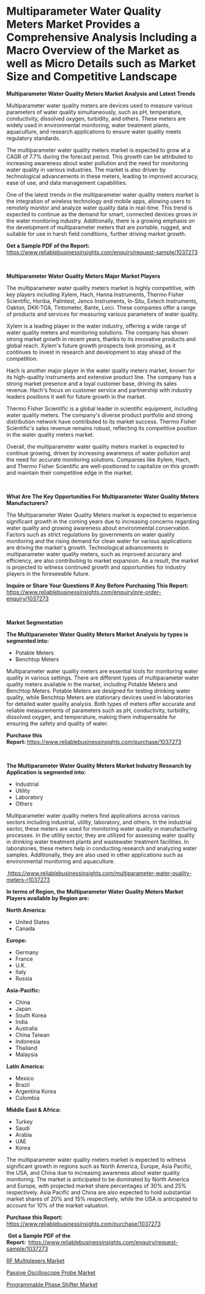 <p><h1>Multiparameter Water Quality Meters Market Provides a Comprehensive Analysis Including a Macro Overview of the Market as well as Micro Details such as Market Size and Competitive Landscape</h1></p><p><strong>Multiparameter Water Quality Meters Market Analysis and Latest Trends</strong></p>
<p><p>Multiparameter water quality meters are devices used to measure various parameters of water quality simultaneously, such as pH, temperature, conductivity, dissolved oxygen, turbidity, and others. These meters are widely used in environmental monitoring, water treatment plants, aquaculture, and research applications to ensure water quality meets regulatory standards.</p><p>The multiparameter water quality meters market is expected to grow at a CAGR of 7.7% during the forecast period. This growth can be attributed to increasing awareness about water pollution and the need for monitoring water quality in various industries. The market is also driven by technological advancements in these meters, leading to improved accuracy, ease of use, and data management capabilities.</p><p>One of the latest trends in the multiparameter water quality meters market is the integration of wireless technology and mobile apps, allowing users to remotely monitor and analyze water quality data in real-time. This trend is expected to continue as the demand for smart, connected devices grows in the water monitoring industry. Additionally, there is a growing emphasis on the development of multiparameter meters that are portable, rugged, and suitable for use in harsh field conditions, further driving market growth.</p></p>
<p><strong>Get a Sample PDF of the Report:&nbsp;</strong> <a href="https://www.reliablebusinessinsights.com/enquiry/request-sample/1037273">https://www.reliablebusinessinsights.com/enquiry/request-sample/1037273</a></p>
<p>&nbsp;</p>
<p><strong>Multiparameter Water Quality Meters Major Market Players</strong></p>
<p><p>The multiparameter water quality meters market is highly competitive, with key players including Xylem, Hach, Hanna Instruments, Thermo Fisher Scientific, Horiba, Palintest, Jenco Instruments, In-Situ, Extech Instruments, Oakton, DKK-TOA, Tintometer, Bante, Leici. These companies offer a range of products and services for measuring various parameters of water quality.</p><p>Xylem is a leading player in the water industry, offering a wide range of water quality meters and monitoring solutions. The company has shown strong market growth in recent years, thanks to its innovative products and global reach. Xylem's future growth prospects look promising, as it continues to invest in research and development to stay ahead of the competition.</p><p>Hach is another major player in the water quality meters market, known for its high-quality instruments and extensive product line. The company has a strong market presence and a loyal customer base, driving its sales revenue. Hach's focus on customer service and partnership with industry leaders positions it well for future growth in the market.</p><p>Thermo Fisher Scientific is a global leader in scientific equipment, including water quality meters. The company's diverse product portfolio and strong distribution network have contributed to its market success. Thermo Fisher Scientific's sales revenue remains robust, reflecting its competitive position in the water quality meters market.</p><p>Overall, the multiparameter water quality meters market is expected to continue growing, driven by increasing awareness of water pollution and the need for accurate monitoring solutions. Companies like Xylem, Hach, and Thermo Fisher Scientific are well-positioned to capitalize on this growth and maintain their competitive edge in the market.</p></p>
<p>&nbsp;</p>
<p><strong>What Are The Key Opportunities For Multiparameter Water Quality Meters Manufacturers?</strong></p>
<p><p>The Multiparameter Water Quality Meters market is expected to experience significant growth in the coming years due to increasing concerns regarding water quality and growing awareness about environmental conservation. Factors such as strict regulations by governments on water quality monitoring and the rising demand for clean water for various applications are driving the market's growth. Technological advancements in multiparameter water quality meters, such as improved accuracy and efficiency, are also contributing to market expansion. As a result, the market is projected to witness continued growth and opportunities for industry players in the foreseeable future.</p></p>
<p><strong>Inquire or Share Your Questions If Any Before Purchasing This Report:</strong> <a href="https://www.reliablebusinessinsights.com/enquiry/pre-order-enquiry/1037273">https://www.reliablebusinessinsights.com/enquiry/pre-order-enquiry/1037273</a></p>
<p>&nbsp;</p>
<p><strong>Market Segmentation</strong></p>
<p><strong>The Multiparameter Water Quality Meters Market Analysis by types is segmented into:</strong></p>
<p><ul><li>Potable Meters</li><li>Benchtop Meters</li></ul></p>
<p><p>Multiparameter water quality meters are essential tools for monitoring water quality in various settings. There are different types of multiparameter water quality meters available in the market, including Potable Meters and Benchtop Meters. Potable Meters are designed for testing drinking water quality, while Benchtop Meters are stationary devices used in laboratories for detailed water quality analysis. Both types of meters offer accurate and reliable measurements of parameters such as pH, conductivity, turbidity, dissolved oxygen, and temperature, making them indispensable for ensuring the safety and quality of water.</p></p>
<p><strong>Purchase this Report:&nbsp;</strong><a href="https://www.reliablebusinessinsights.com/purchase/1037273">https://www.reliablebusinessinsights.com/purchase/1037273</a></p>
<p>&nbsp;</p>
<p><strong>The Multiparameter Water Quality Meters Market Industry Research by Application is segmented into:</strong></p>
<p><ul><li>Industrial</li><li>Utility</li><li>Laboratory</li><li>Others</li></ul></p>
<p><p>Multiparameter water quality meters find applications across various sectors including industrial, utility, laboratory, and others. In the industrial sector, these meters are used for monitoring water quality in manufacturing processes. In the utility sector, they are utilized for assessing water quality in drinking water treatment plants and wastewater treatment facilities. In laboratories, these meters help in conducting research and analyzing water samples. Additionally, they are also used in other applications such as environmental monitoring and aquaculture.</p></p>
<p><a href="https://www.reliablebusinessinsights.com/multiparameter-water-quality-meters-r1037273">&nbsp;https://www.reliablebusinessinsights.com/multiparameter-water-quality-meters-r1037273</a></p>
<p><strong>In terms of Region, the Multiparameter Water Quality Meters Market Players available by Region are:</strong></p>
<p>
    <p> <strong> North America: </strong>
        <ul>
            <li>United States</li>
            <li>Canada</li>
        </ul>
        </p> 
    <p> <strong> Europe: </strong>
        <ul>
            <li>Germany</li>
            <li>France</li>
            <li>U.K.</li>
            <li>Italy</li>
            <li>Russia</li>
        </ul>
        </p> 
    <p> <strong> Asia-Pacific: </strong>
        <ul>
            <li>China</li>
            <li>Japan</li>
            <li>South Korea</li>
            <li>India</li>
            <li>Australia</li>
            <li>China Taiwan</li>
            <li>Indonesia</li>
            <li>Thailand</li>
            <li>Malaysia</li>
        </ul>
        </p> 
    <p> <strong> Latin America: </strong>
        <ul>
            <li>Mexico</li>
            <li>Brazil</li>
            <li>Argentina Korea</li>
            <li>Colombia</li>
        </ul>
        </p> 
    <p> <strong> Middle East & Africa: </strong>
        <ul>
            <li>Turkey</li>
            <li>Saudi</li>
            <li>Arabia</li>
            <li>UAE</li>
            <li>Korea</li>
        </ul>
    </p>
    </p>
<p><p>The multiparameter water quality meters market is expected to witness significant growth in regions such as North America, Europe, Asia Pacific, the USA, and China due to increasing awareness about water quality monitoring. The market is anticipated to be dominated by North America and Europe, with projected market share percentages of 30% and 25% respectively. Asia Pacific and China are also expected to hold substantial market shares of 20% and 15% respectively, while the USA is anticipated to account for 10% of the market valuation.</p></p>
<p><strong>Purchase this Report: </strong><a href="https://www.reliablebusinessinsights.com/purchase/1037273">https://www.reliablebusinessinsights.com/purchase/1037273</a></p>
<p>&nbsp;<strong>Get a Sample PDF of the Report:&nbsp;&nbsp;</strong><a href="https://www.reliablebusinessinsights.com/enquiry/request-sample/1037273">https://www.reliablebusinessinsights.com/enquiry/request-sample/1037273</a></p>
<p><strong></strong></p>
<p><p><a href="https://github.com/anggakarna133/Market-Research-Report-List-1/blob/main/rf-multiplexers-market.md">RF Multiplexers Market</a></p><p><a href="https://github.com/btwcqfvq34/Market-Research-Report-List-1/blob/main/passive-oscilloscope-probe-market.md">Passive Oscilloscope Probe Market</a></p><p><a href="https://github.com/ochgvvcj16/Market-Research-Report-List-1/blob/main/programmable-phase-shifter-market.md">Programmable Phase Shifter Market</a></p></p>